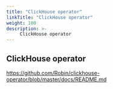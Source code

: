 ```yaml
---
title: "ClickHouse operator"
linkTitle: "ClickHouse operator"
weight: 100
description: >-
     ClickHouse operator
---
```


## ClickHouse operator

https://github.com/Robin/clickhouse-operator/blob/master/docs/README.md
